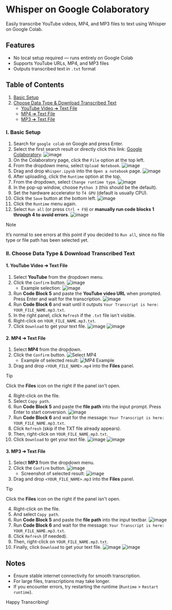 # Whisper on Google Colaboratory

Easily transcribe YouTube videos, MP4, and MP3 files to text using Whisper on Google Colab.

## Features
- No local setup required — runs entirely on Google Colab
- Supports YouTube URLs, MP4, and MP3 files
- Outputs transcribed text in `.txt` format

## Table of Contents
1. [Basic Setup](#i-basic-setup)
2. [Choose Data Type & Download Transcribed Text](#ii-choose-data-type--download-transcribed-text)
   - [YouTube Video ➔ Text File](#1-youtube-video--text-file)
   - [MP4 ➔ Text File](#2-mp4--text-file)
   - [MP3 ➔ Text File](#3-mp3--text-file)

### I. Basic Setup
1. Search for `google colab` on Google and press Enter.
2. Select the first search result or directly click this link: [Google Colaboratory](https://colab.research.google.com).
    ![image](images/1_google_search.png)
3. On the Colaboratory page, click the `File` option at the top left.
4. From the dropdown menu, select `Upload Notebook`.
    ![image](images/2_upload_colab.png)
5. Drag and drop `Whisper.ipynb` into the `Open a notebook` page.
    ![image](images/3_drag_drop_ipynb.png)
6. After uploading, click the `Runtime` option at the top.
7. From the dropdown, select `Change runtime type`.
    ![image](images/4_change_runtype.png)
8. In the pop-up window, choose `Python 3` (this should be the default).
9. Set the hardware accelerator to `T4 GPU` (default is usually CPU).
10. Click the `Save` button at the bottom left.
    ![image](images/5_select_runtime.png)
11. Click the `Runtime` menu again.
12. Select `Run all` (or press `Ctrl + F9`) or **manually run code blocks 1 through 4 to avoid errors**.
   ![image](images/6_run_all.png)
   > [!NOTE]  
   > It’s normal to see errors at this point if you decided to `Run all`, since no file type or file path has been selected yet.
    

### II. Choose Data Type & Download Transcribed Text

#### 1. YouTube Video ➔ Text File
1. Select **YouTube** from the dropdown menu.
2. Click the `Confirm` button.
    ![image](images/youtube_1.png)
    - Example selection:
        ![image](images/youtube_2.png)
3. Run **Code Block 5** and paste the **YouTube video URL** when prompted. Press Enter and wait for the transcription.
    ![image](images/youtube_3.png)
4. Run **Code Block 6** and wait until it outputs `Your Transcript is here: YOUR_FILE_NAME.mp3.txt`.
5. In the right panel, click `Refresh` if the `.txt` file isn't visible.
6. Right-click on `YOUR_FILE_NAME.mp3.txt`.
7. Click `Download` to get your text file.
    ![image](images/youtube_4.png)
    ![image](images/youtube_5.png)

#### 2. MP4 ➔ Text File
1. Select **MP4** from the dropdown.
2. Click the `Confirm` button.
    ![Select MP4](images/mp4_1.png)
    - Example of selected result:
        ![MP4 Example](images/mp4_2.png)
3. Drag and drop `<YOUR_FILE_NAME>.mp4` into the **Files** panel.
> [!TIP]  
> Click the **Files** icon on the right if the panel isn't open.
4. Right-click on the file.
5. Select `Copy path`.
6. Run **Code Block 5** and paste the **file path** into the input prompt. Press Enter to start conversion.
    ![image](images/mp4_3.png)
7. Run **Code Block 6** and wait for the message: `Your Transcript is here: YOUR_FILE_NAME.mp3.txt`.
8. Click `Refresh` (skip if the TXT file already appears).
9. Then, right-click on `YOUR_FILE_NAME.mp3.txt`.
10. Click `Download` to get your text file.
    ![image](images/mp4_4.png)
    ![image](images/mp4_5.png)

#### 3. MP3 ➔ Text File
1. Select **MP3** from the dropdown menu.
2. Click the `Confirm` button.
    ![image](images/mp3_1.png)
    - Screenshot of selected result:
        ![image](images/mp3_2.png)
3. Drag and drop `<YOUR_FILE_NAME>.mp3` into the **Files** panel.
> [!TIP]  
> Click the **Files** icon on the right if the panel isn't open.
4. Right-click on the file.
5. And select `Copy path`.
6. Run **Code Block 5** and paste the **file path** into the input textbar.
    ![image](images/mp3_3.png)
7. Run **Code Block 6** and wait for the message: `Your Transcript is here: YOUR_FILE_NAME.mp3.txt`.
8. Click `Refresh` (if needed).
9. Then, right-click on `YOUR_FILE_NAME.mp3.txt`.
10. Finally, click `Download` to get your text file.
    ![image](images/mp3_4.png)
    ![image](images/mp3_5.png)

## Notes
- Ensure stable internet connectivity for smooth transcription.
- For large files, transcriptions may take longer.
- If you encounter errors, try restarting the runtime (`Runtime` > `Restart runtime`).

Happy Transcribing!
